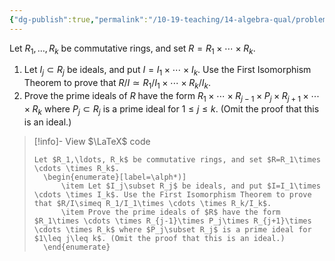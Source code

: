 ```yaml
---
{"dg-publish":true,"permalink":"/10-19-teaching/14-algebra-qual/problem-bank/pool-problems/ring-theory/quotients-and-direct-products/","tags":["ring_theory"],"updated":"2025-03-15T15:40:20-07:00"}
---
```


Let $R_1,\ldots, R_k$ be commutative rings, and set $R=R_1\times \cdots \times R_k$.
1. Let $I_j\subset R_j$ be ideals, and put $I=I_1\times \cdots \times I_k$. Use the First Isomorphism Theorem to prove that $R/I\simeq R_1/I_1\times \cdots \times R_k/I_k$.
2. Prove the prime ideals of $R$ have the form $R_1\times \cdots \times R_{j-1}\times P_j\times R_{j+1}\times \cdots \times R_k$ where $P_j\subset R_j$ is a prime ideal for $1\leq j\leq k$. (Omit the proof that this is an ideal.)

> [!info]- View $\LaTeX$ code
> ```
> Let $R_1,\ldots, R_k$ be commutative rings, and set $R=R_1\times \cdots \times R_k$.
> 	\begin{enumerate}[label=\alph*)]
> 		\item Let $I_j\subset R_j$ be ideals, and put $I=I_1\times \cdots \times I_k$. Use the First Isomorphism Theorem to prove that $R/I\simeq R_1/I_1\times \cdots \times R_k/I_k$.
> 		\item Prove the prime ideals of $R$ have the form $R_1\times \cdots \times R_{j-1}\times P_j\times R_{j+1}\times \cdots \times R_k$ where $P_j\subset R_j$ is a prime ideal for $1\leq j\leq k$. (Omit the proof that this is an ideal.)
> 	\end{enumerate}
> ```